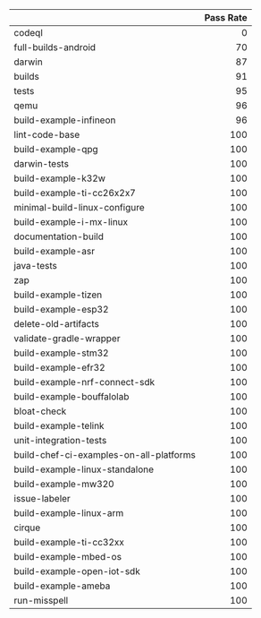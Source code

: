 |                                         |   Pass Rate |
|:----------------------------------------|------------:|
| codeql                                  |           0 |
| full-builds-android                     |          70 |
| darwin                                  |          87 |
| builds                                  |          91 |
| tests                                   |          95 |
| qemu                                    |          96 |
| build-example-infineon                  |          96 |
| lint-code-base                          |         100 |
| build-example-qpg                       |         100 |
| darwin-tests                            |         100 |
| build-example-k32w                      |         100 |
| build-example-ti-cc26x2x7               |         100 |
| minimal-build-linux-configure           |         100 |
| build-example-i-mx-linux                |         100 |
| documentation-build                     |         100 |
| build-example-asr                       |         100 |
| java-tests                              |         100 |
| zap                                     |         100 |
| build-example-tizen                     |         100 |
| build-example-esp32                     |         100 |
| delete-old-artifacts                    |         100 |
| validate-gradle-wrapper                 |         100 |
| build-example-stm32                     |         100 |
| build-example-efr32                     |         100 |
| build-example-nrf-connect-sdk           |         100 |
| build-example-bouffalolab               |         100 |
| bloat-check                             |         100 |
| build-example-telink                    |         100 |
| unit-integration-tests                  |         100 |
| build-chef-ci-examples-on-all-platforms |         100 |
| build-example-linux-standalone          |         100 |
| build-example-mw320                     |         100 |
| issue-labeler                           |         100 |
| build-example-linux-arm                 |         100 |
| cirque                                  |         100 |
| build-example-ti-cc32xx                 |         100 |
| build-example-mbed-os                   |         100 |
| build-example-open-iot-sdk              |         100 |
| build-example-ameba                     |         100 |
| run-misspell                            |         100 |